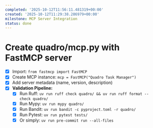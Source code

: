 ```yaml
---
completed: '2025-10-12T11:56:11.481319+00:00'
created: '2025-10-12T11:29:38.286979+00:00'
milestone: MCP Server Integration
status: done
---
```


# Create quadro/mcp.py with FastMCP server

- [x] Import: `from fastmcp import FastMCP`
- [x] Create MCP instance: `mcp = FastMCP("Quadro Task Manager")`
- [x] Add server metadata (name, version, description)
- [x] **Validation Pipeline:**
  - [x] Run Ruff: `uv run ruff check quadro/ && uv run ruff format --check quadro/`
  - [x] Run Mypy: `uv run mypy quadro/`
  - [x] Run Bandit: `uv run bandit -c pyproject.toml -r quadro/`
  - [x] Run Pytest: `uv run pytest tests/`
  - [x] Or simply: `uv run pre-commit run --all-files`
